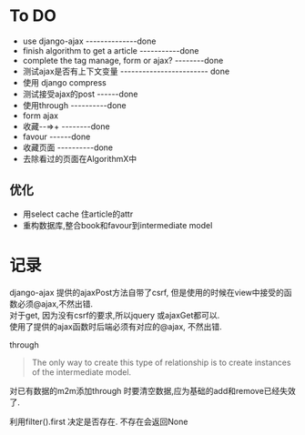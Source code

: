 To DO
=============

- use django-ajax  --------------done
- finish algorithm to get a article  -----------done
- complete the tag manage, form or ajax? --------done
- 测试ajax是否有上下文变量 ------------------------ done
- 使用 django compress
- 测试接受ajax的post ------done
- 使用through  ----------done
- form ajax
- 收藏--=>+ --------done
- favour ------done
- 收藏页面 ----------done
- 去除看过的页面在AlgorithmX中


优化
---------
- 用select cache 住article的attr  
- 重构数据库,整合book和favour到intermediate model

记录
=============
django-ajax 提供的ajaxPost方法自带了csrf, 但是使用的时候在view中接受的函数必须@ajax,不然出错.  
对于get, 因为没有csrf的要求,所以jquery 或ajaxGet都可以.  
使用了提供的ajax函数时后端必须有对应的@ajax, 不然出错.

through  
> The only way to create this type of relationship is to create instances of the intermediate model.  

对已有数据的m2m添加through 时要清空数据,应为基础的add和remove已经失效了.  

利用filter().first 决定是否存在. 不存在会返回None